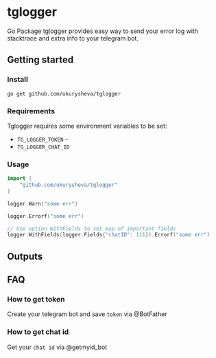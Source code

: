 # tglogger

Go Package tglogger provides easy way to send your error log with stacktrace and extra info to your telegram bot.

## Getting started

### Install

```
go get github.com/ukurysheva/tglogger
```

### Requirements

Tglogger requires some environment variables to be set:
- `TG_LOGGER_TOKEN` - 
- `TG_LOGGER_CHAT_ID`

### Usage
```go
import (
	"github.com/ukurysheva/tglogger"
)

logger.Warn("some err")

logger.Errorf("some err")

// Use option WithFields to set map of important fields
logger.WithFields(logger.Fields{"chatID": 111}).Errorf("some err")
```
## Outputs

## FAQ
### How to get token

Create your telegram bot and save `token` via @BotFather

### How to get chat id 

Get your `chat id` via @getmyid_bot